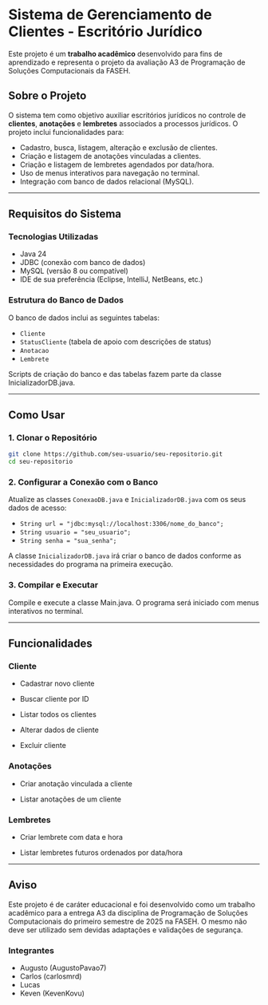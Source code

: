 # Sistema de Gerenciamento de Clientes - Escritório Jurídico

Este projeto é um **trabalho acadêmico** desenvolvido para fins de aprendizado e representa o projeto da avaliação A3 de Programação de Soluções Computacionais da FASEH.

## Sobre o Projeto

O sistema tem como objetivo auxiliar escritórios jurídicos no controle de **clientes**, **anotações** e **lembretes** associados a processos jurídicos. O projeto inclui funcionalidades para:

- Cadastro, busca, listagem, alteração e exclusão de clientes.
- Criação e listagem de anotações vinculadas a clientes.
- Criação e listagem de lembretes agendados por data/hora.
- Uso de menus interativos para navegação no terminal.
- Integração com banco de dados relacional (MySQL).

---

## Requisitos do Sistema

### Tecnologias Utilizadas

- Java 24
- JDBC (conexão com banco de dados)
- MySQL (versão 8 ou compatível)
- IDE de sua preferência (Eclipse, IntelliJ, NetBeans, etc.)

### Estrutura do Banco de Dados

O banco de dados inclui as seguintes tabelas:

- `Cliente`
- `StatusCliente` (tabela de apoio com descrições de status)
- `Anotacao`
- `Lembrete`

Scripts de criação do banco e das tabelas fazem parte da classe InicializadorDB.java.

---

##  Como Usar

### 1. Clonar o Repositório

```bash
git clone https://github.com/seu-usuario/seu-repositorio.git
cd seu-repositorio
```

### 2. Configurar a Conexão com o Banco

Atualize as classes `ConexaoDB.java` e `InicializadorDB.java` com os seus dados de acesso:

- `String url = "jdbc:mysql://localhost:3306/nome_do_banco";`
- `String usuario = "seu_usuario";`
- `String senha = "sua_senha";`

A classe `InicializadorDB.java` irá criar o banco de dados conforme as necessidades do programa na primeira execução.

### 3. Compilar e Executar

Compile e execute a classe Main.java. O programa será iniciado com menus interativos no terminal.

---

## Funcionalidades

### Cliente

- Cadastrar novo cliente

- Buscar cliente por ID

- Listar todos os clientes

- Alterar dados de cliente

- Excluir cliente

### Anotações

- Criar anotação vinculada a cliente

- Listar anotações de um cliente

### Lembretes

- Criar lembrete com data e hora

- Listar lembretes futuros ordenados por data/hora

---

## Aviso

Este projeto é de caráter educacional e foi desenvolvido como um trabalho acadêmico para a entrega A3 da disciplina de Programação de Soluções Computacionais do primeiro semestre de 2025 na FASEH. O mesmo não deve ser utilizado sem devidas adaptações e validações de segurança.

### Integrantes

- Augusto (AugustoPavao7)
- Carlos (carlosmrd)
- Lucas
- Keven (KevenKovu)